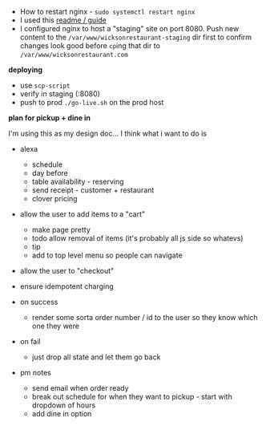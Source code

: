 - How to restart nginx - `sudo systemctl restart nginx`
- I used this [readme / guide](https://medium.com/@jgefroh/a-guide-to-using-nginx-for-static-websites-d96a9d034940)
- I configured nginx to host a "staging" site on port 8080. Push new content to the `/var/www/wicksonrestaurant-staging` dir first to confirm changes look good before `cp`ing that dir to `/var/www/wicksonrestaurant.com`

__deploying__
- use `scp-script`
- verify in staging (:8080)
- push to prod `./go-live.sh` on the prod host


__plan for pickup + dine in__

I'm using this as my design doc...
I think what i want to do is


- alexa
  - schedule
  - day before
  - table availability - reserving
  - send receipt - customer + restaurant
  - clover pricing

- allow the user to add items to a "cart"
  - make page pretty
  - todo allow removal of items (it's probably all js side so whatevs)
  - tip
  - add to top level menu so people can navigate

- allow the user to "checkout"
- ensure idempotent charging
- on success
  - render some sorta order number / id to the user so they know which one they were
- on fail
  - just drop all state and let them go back

- pm notes
    - send email when order ready
    - break out schedule for when they want to pickup - start with dropdown of hours
    - add dine in option
